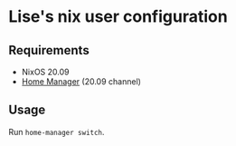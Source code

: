 # Lise's nix user configuration

## Requirements

- NixOS 20.09
- [Home Manager](https://github.com/rycee/home-manager) (20.09 channel)

## Usage

Run `home-manager switch`.
